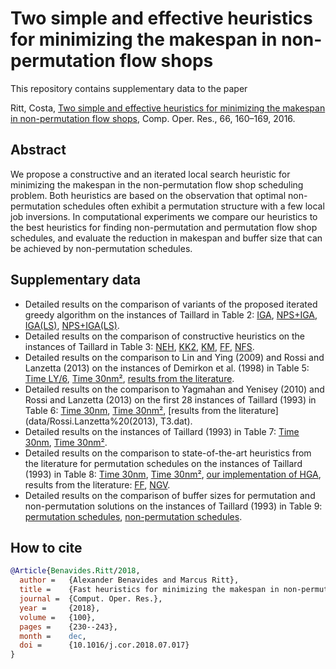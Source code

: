 # Two simple and effective heuristics for minimizing the makespan in non-permutation flow shops

This repository contains supplementary data to the paper

Ritt, Costa, [Two simple and effective heuristics for minimizing the makespan in non-permutation flow shops](http://dx.doi.org/10.1016/j.cor.2015.08.001), Comp. Oper. Res., 66, 160–169, 2016.

## Abstract

 We propose a constructive and an iterated local search heuristic for minimizing the makespan in the non-permutation flow shop scheduling problem. Both heuristics are based on the observation that optimal non-permutation schedules often exhibit a permutation structure with a few local job inversions. In computational experiments we compare our heuristics to the best heuristics for finding non-permutation and permutation flow shop schedules, and evaluate the reduction in makespan and buffer size that can be achieved by non-permutation schedules.

## Supplementary data

* Detailed results on the comparison of variants of the proposed iterated greedy algorithm on the instances of Taillard in Table 2: [IGA](data/t2-iga.csv), [NPS+IGA](data/t2-nps+iga.csv), [IGA(LS)](data/t2-iga-ls.csv), [NPS+IGA(LS)](data/t2-nps+iga-ls.csv).
* Detailed results on the comparison of constructive heuristics on the instances of Taillard in Table 3: [NEH](data/t3-neh.csv), [KK2](data/t3-kk2.csv), [KM](data/Ruiz.Maroto%20(2005),%20T3.csv), [FF](data/Fernandez-Viagas,Framinan%20(2014),%20T1.csv), [NFS](data/t3-nfs.csv).
* Detailed results on the comparison to Lin and Ying (2009) and Rossi and Lanzetta (2013) on the instances of Demirkon et al. (1998) in Table 5: [Time LY/6](data/t5-ly6.csv), [Time 30nm²](data/t5-30nmm.csv), [results from the literature](data/Rossi.Lanzetta%20(2013),%20T4.csv).
* Detailed results on the comparison to Yagmahan and Yenisey (2010) and Rossi and Lanzetta (2013) on the first 28 instances of Taillard (1993) in Table 6: [Time 30nm](data/t6-30nm.csv), [Time 30nm²](data/t6-30nmm.csv), [results from the literature](data/Rossi.Lanzetta%20(2013), T3.dat).
* Detailed results on the instances of Taillard (1993) in Table 7: [Time 30nm](data/t7-30nm.csv), [Time 30nm²](data/t7-30nmm.csv).
* Detailed results on the comparison to state-of-the-art heuristics from the literature for permutation schedules on the instances of Taillard (1993) in Table 8: [Time 30nm](data/t8-3nm.csv), [Time 30nm²](data/t8-30nmm.csv), [our implementation of HGA](data/t8-hga.csv), results from the literature: [FF](data/Fernandez-Viagas,Framinan%20(2014),%20T1.dat), [NGV](data/Zobolas,etal%20(2009),%20T8.dat).
* Detailed results on the comparison of buffer sizes for permutation and non-permutation solutions on the instances of Taillard (1993) in Table 9: [permutation schedules](data/t9-permutation.csv), [non-permutation schedules](data/t9-non-permutation.csv).

## How to cite

```bibtex
@Article{Benavides.Ritt/2018,
  author = 	 {Alexander Benavides and Marcus Ritt},
  title = 	 {Fast heuristics for minimizing the makespan in non-permutation flow shops},
  journal =	 {Comput. Oper. Res.},
  year = 	 {2018},
  volume =	 {100},
  pages =	 {230--243},
  month =	 dec,
  doi = 	 {10.1016/j.cor.2018.07.017}
}
```
